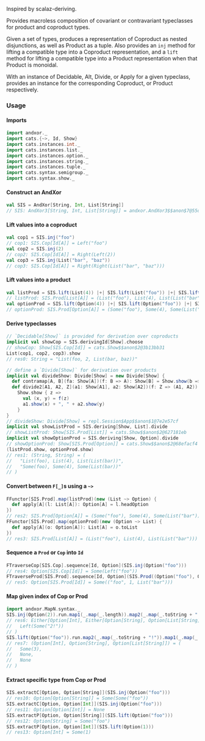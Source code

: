 Inspired by scalaz-deriving.

Provides macroless composition of covariant or contravariant
typeclasses for product and coproduct types.

Given a set of types, produces a representation of Coproduct as nested disjunctions,
as well as Product as a tuple. Also provides an `inj` method for lifting a compatible type
into a Coproduct representation, and a `lift` method for lifting a compatible type
into a Product representation when that Product is monoidal.

With an instance of Decidable, Alt, Divide, or Apply for a given typeclass,
provides an instance for the corresponding Coproduct, or Product respectively.

### Usage

#### Imports

```scala
import andxor._
import cats.{~>, Id, Show}
import cats.instances.int._
import cats.instances.list._
import cats.instances.option._
import cats.instances.string._
import cats.instances.tuple._
import cats.syntax.semigroup._
import cats.syntax.show._
```

#### Construct an AndXor

```scala
val SIS = AndXor[String, Int, List[String]]
// SIS: AndXor3[String, Int, List[String]] = andxor.AndXor3$$anon$7@55d4df03
```

#### Lift values into a coproduct

```scala
val cop1 = SIS.inj("foo")
// cop1: SIS.Cop[Id[A]] = Left("foo")
val cop2 = SIS.inj(2)
// cop2: SIS.Cop[Id[A]] = Right(Left(2))
val cop3 = SIS.inj(List("bar", "baz"))
// cop3: SIS.Cop[Id[A]] = Right(Right(List("bar", "baz")))
```

#### Lift values into a product

```scala
val listProd = SIS.lift(List(4)) |+| SIS.lift(List("foo")) |+| SIS.lift(List(List("bar")))
// listProd: SIS.Prod[List[A]] = (List("foo"), List(4), List(List("bar")))
val optionProd = SIS.lift(Option(4)) |+| SIS.lift(Option("foo")) |+| SIS.lift(Option(List("bar")))
// optionProd: SIS.Prod[Option[A]] = (Some("foo"), Some(4), Some(List("bar")))
```

#### Derive typeclasses

```scala
// `Decidable[Show]` is provided for derivation over coproducts
implicit val showCop = SIS.derivingId[Show].choose
// showCop: Show[SIS.Cop[Id]] = cats.Show$$anon$2@3b13bb31
List(cop1, cop2, cop3).show
// res0: String = "List(foo, 2, List(bar, baz))"

// define a `Divide[Show]` for derivation over products
implicit val divideShow: Divide[Show] = new Divide[Show] {
  def contramap[A, B](fa: Show[A])(f: B => A): Show[B] = Show.show(b => fa.show(f(b)))
  def divide2[A1, A2, Z](a1: Show[A1], a2: Show[A2])(f: Z => (A1, A2)): Show[Z] =
    Show.show { z =>
      val (x, y) = f(z)
      a1.show(x) + ", " + a2.show(y)
    }
}
// divideShow: Divide[Show] = repl.Session$App$$anon$1@7e2e57cf
implicit val showListProd = SIS.deriving[Show, List].divide
// showListProd: Show[SIS.Prod[List]] = cats.Show$$anon$2@627181eb
implicit val showOptionProd = SIS.deriving[Show, Option].divide
// showOptionProd: Show[SIS.Prod[Option]] = cats.Show$$anon$2@68efacf4
(listProd.show, optionProd.show)
// res1: (String, String) = (
//   "List(foo), List(4), List(List(bar))",
//   "Some(foo), Some(4), Some(List(bar))"
// )
```

#### Convert between `F[_]`s using a `~>`

```scala
FFunctor[SIS.Prod].map(listProd)(new (List ~> Option) {
  def apply[A](l: List[A]): Option[A] = l.headOption
})
// res2: SIS.Prod[Option[A]] = (Some("foo"), Some(4), Some(List("bar")))
FFunctor[SIS.Prod].map(optionProd)(new (Option ~> List) {
  def apply[A](o: Option[A]): List[A] = o.toList
})
// res3: SIS.Prod[List[A]] = (List("foo"), List(4), List(List("bar")))
```

#### Sequence a `Prod` or `Cop` into `Id`

```scala
FTraverseCop[SIS.Cop].sequence[Id, Option](SIS.inj(Option("foo")))
// res4: Option[SIS.Cop[Id]] = Some(Left("foo"))
FTraverseProd[SIS.Prod].sequence[Id, Option](SIS.Prod((Option("foo"), Option(1), Option(List("bar")))))
// res5: Option[SIS.Prod[Id]] = Some(("foo", 1, List("bar")))
```

#### Map given index of Cop or Prod

```scala
import andxor.MapN.syntax._
SIS.inj(Option(2)).run.map1(_.map(_.length)).map2(_.map(_.toString + "!"))
// res6: Either[Option[Int], Either[Option[String], Option[List[String]]]] = Right(
//   Left(Some("2!"))
// )
SIS.lift(Option("foo")).run.map2(_.map(_.toString + "!")).map1(_.map(_.length))
// res7: (Option[Int], Option[String], Option[List[String]]) = (
//   Some(3),
//   None,
//   None
// )
```

#### Extract specific type from Cop or Prod

```scala
SIS.extractC[Option, Option[String]](SIS.inj(Option("foo")))
// res10: Option[Option[String]] = Some(Some("foo"))
SIS.extractC[Option, Option[Int]](SIS.inj(Option("foo")))
// res11: Option[Option[Int]] = None
SIS.extractP[Option, Option[String]](SIS.lift(Option("foo")))
// res12: Option[String] = Some("foo")
SIS.extractP[Option, Option[Int]](SIS.lift(Option(1)))
// res13: Option[Int] = Some(1)
```
